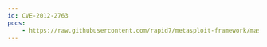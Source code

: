 ```yaml
---
id: CVE-2012-2763
pocs:
    - https://raw.githubusercontent.com/rapid7/metasploit-framework/master/modules/exploits/windows/misc/gimp_script_fu.rb
---
```

